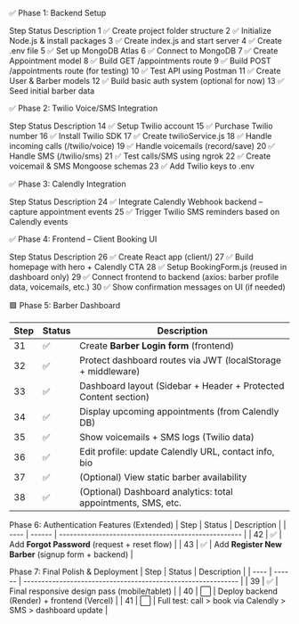 ✅ Phase 1: Backend Setup

Step	Status	Description
1	✅	Create project folder structure
2	✅	Initialize Node.js & install packages
3	✅	Create index.js and start server
4	✅	Create .env file
5	✅	Set up MongoDB Atlas
6	✅	Connect to MongoDB
7	✅	Create Appointment model
8	✅	Build GET /appointments route
9	✅	Build POST /appointments route (for testing)
10	✅	Test API using Postman
11	✅	Create User & Barber models
12	✅	Build basic auth system (optional for now)
13	✅	Seed initial barber data

✅ Phase 2: Twilio Voice/SMS Integration

Step	Status	Description
14	✅	Setup Twilio account
15	✅	Purchase Twilio number
16	✅	Install Twilio SDK
17	✅	Create twilioService.js
18	✅	Handle incoming calls (/twilio/voice)
19	✅	Handle voicemails (record/save)
20	✅	Handle SMS (/twilio/sms)
21	✅	Test calls/SMS using ngrok
22	✅	Create voicemail & SMS Mongoose schemas
23	✅	Add Twilio keys to .env

✅ Phase 3: Calendly Integration

Step	Status	Description
24	✅	Integrate Calendly Webhook backend – capture appointment events
25	✅	Trigger Twilio SMS reminders based on Calendly events

✅ Phase 4: Frontend – Client Booking UI

Step	Status	Description
26	✅	Create React app (client/)
27	✅	Build homepage with hero + Calendly CTA
28	✅	Setup BookingForm.js (reused in dashboard only)
29	✅	Connect frontend to backend (axios: barber profile data, voicemails, etc.)
30	✅	Show confirmation messages on UI (if needed)

🟩 Phase 5: Barber Dashboard 

| Step | Status | Description                                                     |
| ---- | ------ | --------------------------------------------------------------- |
| 31   | ✅      | Create **Barber Login form** (frontend)                         |
| 32   | ✅      | Protect dashboard routes via JWT (localStorage + middleware)    |
| 33   | ✅     | Dashboard layout (Sidebar + Header + Protected Content section) |
| 34   | ✅     | Display upcoming appointments (from Calendly DB)                |
| 35   | ✅     | Show voicemails + SMS logs (Twilio data)                        |
| 36   | ✅     | Edit profile: update Calendly URL, contact info, bio            |
| 37   | ✅     | (Optional) View static barber availability                      |
| 38   | ✅     | (Optional) Dashboard analytics: total appointments, SMS, etc.   |



Phase 6: Authentication Features (Extended)
| Step | Status | Description                                         |
| ---- | ------ | --------------------------------------------------- |
| 42   | ✅     | Add **Forgot Password** (request + reset flow)      |
| 43   | ✅     | Add **Register New Barber** (signup form + backend) |

Phase 7: Final Polish & Deployment
| Step | Status | Description                                                  |
| ---- | ------ | ------------------------------------------------------------ |
| 39   | ✅     | Final responsive design pass (mobile/tablet)                 |
| 40   | ⬜️     | Deploy backend (Render) + frontend (Vercel)                  |
| 41   | ⬜️     | Full test: call > book via Calendly > SMS > dashboard update |

